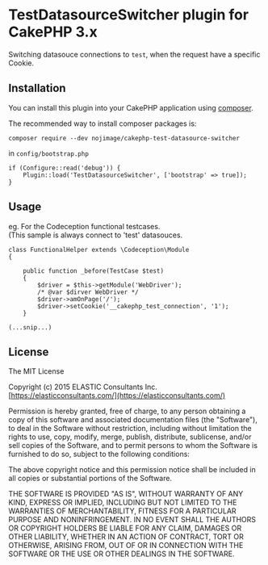 # TestDatasourceSwitcher plugin for CakePHP 3.x

Switching datasouce connections to `test`, when the request have a specific Cookie.

## Installation

You can install this plugin into your CakePHP application using [composer](http://getcomposer.org).

The recommended way to install composer packages is:

```
composer require --dev nojimage/cakephp-test-datasource-switcher
```

in `config/bootstrap.php`

```
if (Configure::read('debug')) {
    Plugin::load('TestDatasourceSwitcher', ['bootstrap' => true]);
}
```

## Usage

eg. For the Codeception functional testcases.  
 (This sample is always connect to 'test' datasouces.

```
class FunctionalHelper extends \Codeception\Module
{

    public function _before(TestCase $test)
    {
        $driver = $this->getModule('WebDriver');
        /* @var $dirver WebDriver */
        $driver->amOnPage('/');
        $driver->setCookie('__cakephp_test_connection', '1');
    }

(...snip...) 
```

## License

The MIT License

Copyright (c) 2015 ELASTIC Consultants Inc. [https://elasticconsultants.com/](https://elasticconsultants.com/)

Permission is hereby granted, free of charge, to any person obtaining a copy
of this software and associated documentation files (the "Software"), to deal
in the Software without restriction, including without limitation the rights
to use, copy, modify, merge, publish, distribute, sublicense, and/or sell
copies of the Software, and to permit persons to whom the Software is
furnished to do so, subject to the following conditions:

The above copyright notice and this permission notice shall be included in
all copies or substantial portions of the Software.

THE SOFTWARE IS PROVIDED "AS IS", WITHOUT WARRANTY OF ANY KIND, EXPRESS OR
IMPLIED, INCLUDING BUT NOT LIMITED TO THE WARRANTIES OF MERCHANTABILITY,
FITNESS FOR A PARTICULAR PURPOSE AND NONINFRINGEMENT. IN NO EVENT SHALL THE
AUTHORS OR COPYRIGHT HOLDERS BE LIABLE FOR ANY CLAIM, DAMAGES OR OTHER
LIABILITY, WHETHER IN AN ACTION OF CONTRACT, TORT OR OTHERWISE, ARISING FROM,
OUT OF OR IN CONNECTION WITH THE SOFTWARE OR THE USE OR OTHER DEALINGS IN
THE SOFTWARE.
